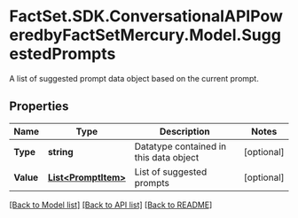 # FactSet.SDK.ConversationalAPIPoweredbyFactSetMercury.Model.SuggestedPrompts
A list of suggested prompt data object based on the current prompt.

## Properties

Name | Type | Description | Notes
------------ | ------------- | ------------- | -------------
**Type** | **string** | Datatype contained in this data object | [optional] 
**Value** | [**List&lt;PromptItem&gt;**](PromptItem.md) | List of suggested prompts | [optional] 

[[Back to Model list]](../README.md#documentation-for-models) [[Back to API list]](../README.md#documentation-for-api-endpoints) [[Back to README]](../README.md)

